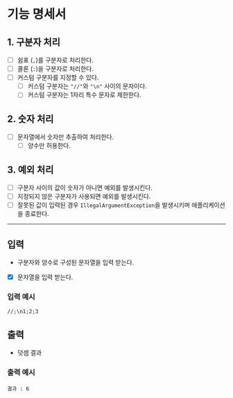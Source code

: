# 기능 명세서


## 1. 구분자 처리
- [ ] 쉼표 (`,`)를 구분자로 처리한다.
- [ ] 콜론 (`:`)을 구분자로 처리한다.
- [ ] 커스텀 구분자를 지정할 수 있다.
    - [ ] 커스텀 구분자는 `"//"`와 `"\n"` 사이의 문자이다.
    - [ ] 커스텀 구분자는 1자리 특수 문자로 제한한다.

## 2. 숫자 처리
- [ ] 문자열에서 숫자만 추출하여 처리한다.
    - [ ] 양수만 허용한다.

## 3. 예외 처리
- [ ] 구분자 사이의 값이 숫자가 아니면 예외를 발생시킨다.
- [ ] 지정되지 않은 구분자가 사용되면 예외를 발생시킨다.
- [ ] 잘못된 값이 입력된 경우 `IllegalArgumentException`을 발생시키며 애플리케이션을 종료한다.

---

## 입력
- 구분자와 양수로 구성된 문자열을 입력 받는다.
- [x] 문자열을 입력 받는다.

### 입력 예시
```text
//;\n1;2;3
```

## 출력
- 덧셈 결과

### 출력 예시
```text
결과 : 6
```

